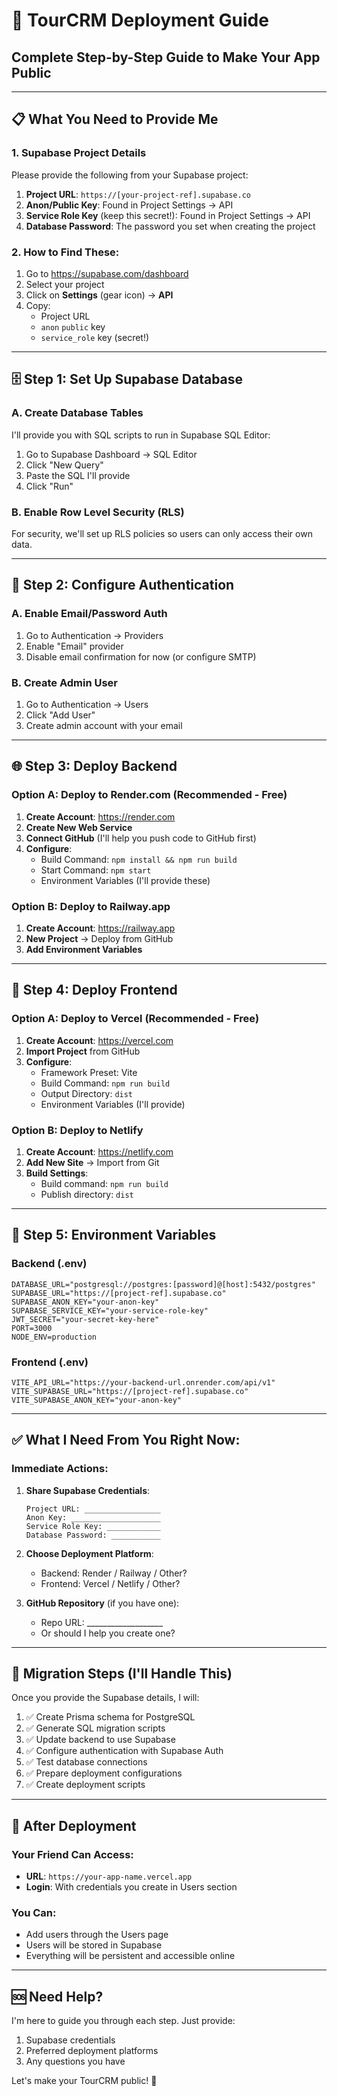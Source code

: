 # 🚀 TourCRM Deployment Guide

## Complete Step-by-Step Guide to Make Your App Public

---

## 📋 **What You Need to Provide Me**

### 1. **Supabase Project Details**
Please provide the following from your Supabase project:

1. **Project URL**: `https://[your-project-ref].supabase.co`
2. **Anon/Public Key**: Found in Project Settings → API
3. **Service Role Key** (keep this secret!): Found in Project Settings → API
4. **Database Password**: The password you set when creating the project

### 2. **How to Find These:**
1. Go to https://supabase.com/dashboard
2. Select your project
3. Click on **Settings** (gear icon) → **API**
4. Copy:
   - Project URL
   - `anon` `public` key
   - `service_role` key (secret!)

---

## 🗄️ **Step 1: Set Up Supabase Database**

### **A. Create Database Tables**

I'll provide you with SQL scripts to run in Supabase SQL Editor:

1. Go to Supabase Dashboard → SQL Editor
2. Click "New Query"
3. Paste the SQL I'll provide
4. Click "Run"

### **B. Enable Row Level Security (RLS)**

For security, we'll set up RLS policies so users can only access their own data.

---

## 🔐 **Step 2: Configure Authentication**

### **A. Enable Email/Password Auth**
1. Go to Authentication → Providers
2. Enable "Email" provider
3. Disable email confirmation for now (or configure SMTP)

### **B. Create Admin User**
1. Go to Authentication → Users
2. Click "Add User"
3. Create admin account with your email

---

## 🌐 **Step 3: Deploy Backend**

### **Option A: Deploy to Render.com (Recommended - Free)**

1. **Create Account**: https://render.com
2. **Create New Web Service**
3. **Connect GitHub** (I'll help you push code to GitHub first)
4. **Configure**:
   - Build Command: `npm install && npm run build`
   - Start Command: `npm start`
   - Environment Variables (I'll provide these)

### **Option B: Deploy to Railway.app**

1. **Create Account**: https://railway.app
2. **New Project** → Deploy from GitHub
3. **Add Environment Variables**

---

## 🎨 **Step 4: Deploy Frontend**

### **Option A: Deploy to Vercel (Recommended - Free)**

1. **Create Account**: https://vercel.com
2. **Import Project** from GitHub
3. **Configure**:
   - Framework Preset: Vite
   - Build Command: `npm run build`
   - Output Directory: `dist`
   - Environment Variables (I'll provide)

### **Option B: Deploy to Netlify**

1. **Create Account**: https://netlify.com
2. **Add New Site** → Import from Git
3. **Build Settings**:
   - Build command: `npm run build`
   - Publish directory: `dist`

---

## 📝 **Step 5: Environment Variables**

### **Backend (.env)**
```env
DATABASE_URL="postgresql://postgres:[password]@[host]:5432/postgres"
SUPABASE_URL="https://[project-ref].supabase.co"
SUPABASE_ANON_KEY="your-anon-key"
SUPABASE_SERVICE_KEY="your-service-role-key"
JWT_SECRET="your-secret-key-here"
PORT=3000
NODE_ENV=production
```

### **Frontend (.env)**
```env
VITE_API_URL="https://your-backend-url.onrender.com/api/v1"
VITE_SUPABASE_URL="https://[project-ref].supabase.co"
VITE_SUPABASE_ANON_KEY="your-anon-key"
```

---

## ✅ **What I Need From You Right Now:**

### **Immediate Actions:**

1. **Share Supabase Credentials**:
   ```
   Project URL: _________________
   Anon Key: ____________________
   Service Role Key: ____________
   Database Password: ___________
   ```

2. **Choose Deployment Platform**:
   - Backend: Render / Railway / Other?
   - Frontend: Vercel / Netlify / Other?

3. **GitHub Repository** (if you have one):
   - Repo URL: ___________________
   - Or should I help you create one?

---

## 🔄 **Migration Steps** (I'll Handle This)

Once you provide the Supabase details, I will:

1. ✅ Create Prisma schema for PostgreSQL
2. ✅ Generate SQL migration scripts
3. ✅ Update backend to use Supabase
4. ✅ Configure authentication with Supabase Auth
5. ✅ Test database connections
6. ✅ Prepare deployment configurations
7. ✅ Create deployment scripts

---

## 📱 **After Deployment**

### **Your Friend Can Access:**
- **URL**: `https://your-app-name.vercel.app`
- **Login**: With credentials you create in Users section

### **You Can:**
- Add users through the Users page
- Users will be stored in Supabase
- Everything will be persistent and accessible online

---

## 🆘 **Need Help?**

I'm here to guide you through each step. Just provide:
1. Supabase credentials
2. Preferred deployment platforms
3. Any questions you have

Let's make your TourCRM public! 🚀
